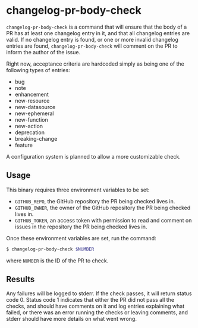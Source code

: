 # changelog-pr-body-check

`changelog-pr-body-check` is a command that will ensure that the body of a PR
has at least one changelog entry in it, and that all changelog entries are
valid. If no changelog entry is found, or one or more invalid changelog entries
are found, `changelog-pr-body-check` will comment on the PR to inform the
author of the issue.

Right now, acceptance criteria are hardcoded simply as being one of the
following types of entries:

* bug
* note
* enhancement
* new-resource
* new-datasource
* new-ephemeral
* new-function
* new-action
* deprecation
* breaking-change
* feature

A configuration system is planned to allow a more customizable check.

## Usage

This binary requires three environment variables to be set:

* `GITHUB_REPO`, the GitHub repository the PR being checked lives in.
* `GITHUB_OWNER`, the owner of the GitHub repository the PR being checked lives
  in.
* `GITHUB_TOKEN`, an access token with permission to read and comment on issues
  in the repository the PR being checked lives in.

Once these environment variables are set, run the command:

```sh
$ changelog-pr-body-check $NUMBER
```

where `NUMBER` is the ID of the PR to check.

## Results

Any failures will be logged to stderr. If the check passes, it will return
status code 0. Status code 1 indicates that either the PR did not pass all the
checks, and should have comments on it and log entries explaining what failed,
or there was an error running the checks or leaving comments, and stderr should
have more details on what went wrong.
